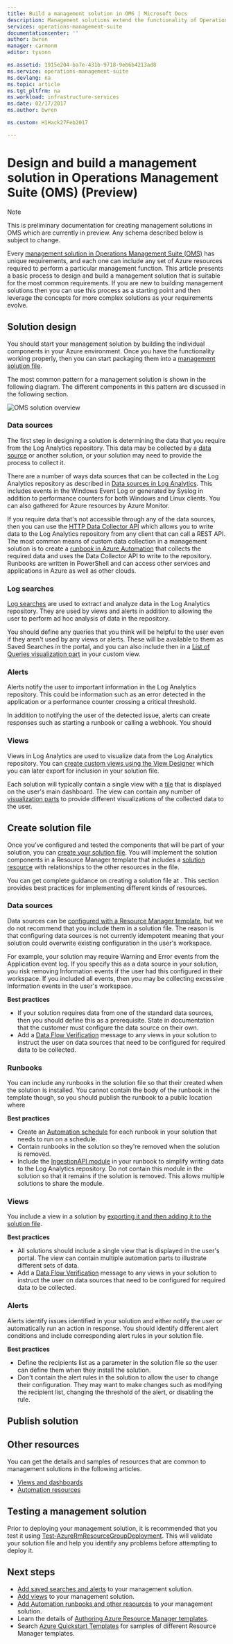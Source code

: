 ```yaml
---
title: Build a management solution in OMS | Microsoft Docs
description: Management solutions extend the functionality of Operations Management Suite (OMS) by providing packaged management scenarios that customers can add to their OMS workspace.  This article provides details on how you can create management solutions to be used in your own environment or made available to your customers.
services: operations-management-suite
documentationcenter: ''
author: bwren
manager: carmonm
editor: tysonn

ms.assetid: 1915e204-ba7e-431b-9718-9eb6b4213ad8
ms.service: operations-management-suite
ms.devlang: na
ms.topic: article
ms.tgt_pltfrm: na
ms.workload: infrastructure-services
ms.date: 02/17/2017
ms.author: bwren

ms.custom: H1Hack27Feb2017

---
```

# Design and build a management solution in Operations Management Suite (OMS) (Preview)
> [!NOTE]
> This is preliminary documentation for creating management solutions in OMS which are currently in preview. Any schema described below is subject to change.  

Every [management solution in Operations Management Suite (OMS)](operations-management-suite-solutions.md) has unique requirements, and each one can include any set of Azure resources required to perform a particular management function. This article presents a basic process to design and build a management solution that is suitable for the most common requirements.  If you are new to building management solutions then you can use this process as a starting point and then leverage the concepts for more complex solutions as your requirements evolve.


## Solution design

You should start your management solution by building the individual components in your Azure environment.  Once you have the functionality working properly, then you can start packaging them into a [management solution file](operations-management-suite-solutions-solution-file.md).

The most common pattern for a management solution is shown in the following diagram.  The different components in this pattern are discussed in the following section.

![OMS solution overview](media/operations-management-suite-solutions/solution-overview.png)


### Data sources
The first step in designing a solution is determining the data that you require from the Log Analytics repository.  This data may be collected by a [data source](../log-analytics/log-analytics-data-sources.md) or another solution, or your solution may need to provide the process to collect it.

There are a number of ways data sources that can be collected in the Log Analytics repository as described in [Data sources in Log Analytics](../log-analytics/log-analytics-data-sources.md).  This includes events in the Windows Event Log or generated by Syslog in addition to performance counters for both Windows and Linux clients.  You can also gathered for Azure resources by Azure Monitor.  

If you require data that's not accessible through any of the data sources, then you can use the [HTTP Data Collector API](../log-analytics/log-analytics-data-collector-api.md) which allows you to write data to the Log Analytics repository from any client that can call a REST API.  The most common means of custom data collection in a management solution is to create a [runbook in Azure Automation](../automation/automation-runbooks.md) that collects the required data and uses the Data Collector API to write to the repository.  Runbooks are written in PowerShell and can access other services and applications in Azure as well as other clouds.

### Log searches
[Log searches](../log-analytics/log-analytics-log-searches.md) are used to extract and analyze data in the Log Analytics repository.  They are used by views and alerts in addition to allowing the user to perform ad hoc analysis of data in the repository.  

You should define any queries that you think will be helpful to the user even if they aren't used by any views or alerts.  These will be available to them as Saved Searches in the portal, and you can also include then in a [List of Queries visualization part](../log-analytics/log-analytics-view-designer-parts.md#list-of-queries-part) in your custom view.

### Alerts
Alerts notify the user to important information in the Log Analytics repository.  This could be information such as an error detected in the application or a performance counter crossing a critical threshold.  

In addition to notifying the user of the detected issue, alerts can create responses such as starting a runbook or calling a webhook.  You should 

### Views
Views in Log Analytics are used to visualize data from the Log Analytics repository.  You can [create custom views using  the View Designer](../log-analytics/log-analytics-view-designer.md) which you can later export for inclusion in your solution file.

Each solution will typically contain a single view with a [tile](../log-analytics/log-analytics-view-designer-tiles.md) that is displayed on the user's main dashboard.  The view can contain any number of [visualization parts](../log-analytics/log-analytics-view-designer-parts.md) to provide different visualizations of the collected data to the user.


## Create solution file
Once you've configured and tested the components that will be part of your solution, you can [create your solution file](operations-management-solution-solution-file.md).  You will implement the solution components in a Resource Manager template that includes a [solution resource]() with relationships to the other resources in the file.  

You can get complete guidance on creating a solution file at []().  This section provides best practices for implementing different kinds of resources.

### Data sources
Data sources can be [configured with a Resource Manager template](../log-analytics/log-analytics-template-workspace-configuration.md), but we do not recommend that you include them in a solution file.  The reason is that configuring data sources is not currently idempotent meaning that your solution could overwrite existing configuration in the user's workspace.  

For example, your solution may require Warning and Error events from the Application event log.  If you specify this as a data source in your solution, you risk removing Information events if the user had this configured in their workspace.  If you included all events, then you may be collecting excessive Information events in the user's workspace.

**Best practices**

- If your solution requires data from one of the standard data sources, then you should define this as a prerequisite.  State in documentation that the customer must configure the data source on their own.  
- Add a [Data Flow Verification](../log-analytics/log-analytics-view-designer-tiles.md) message to any views in your solution to instruct the user on data sources that need to be configured for required data to be collected.


### Runbooks
You can include any runbooks in the solution file so that their created when the solution is installed.  You cannot contain the body of the runbook in the template though, so you should publish the runbook to a public location where 

**Best practices**

- Create an [Automation schedule](../automation/automation-schedules.md) for each runbook in your solution that needs to run on a schedule.
- Contain runbooks in the solution so they're removed when the solution is removed.
- Include the [IngestionAPI module](../log-analytics/log-analytics-data-collector-api.md) in your runbook to simplify writing data to the Log Analytics repository.  Do not contain this module in the solution so that it remains if the solution is removed.  This allows multiple solutions to share the module.


### Views
You include a view in a solution by [exporting it and then adding it to the solution file]().  

**Best practices**

- All solutions should include a single view that is displayed in the user's portal.  The view can contain multiple automation parts to illustrate different sets of data.
- Add a [Data Flow Verification](../log-analytics/log-analytics-view-designer-tiles.md) message to any views in your solution to instruct the user on data sources that need to be configured for required data to be collected.

### Alerts
Alerts identify issues identified in your solution and either notify the user or automatically run an action in response. You should identify different alert conditions and include corresponding alert rules in your solution file.

**Best practices**

- Define the recipients list as a parameter in the solution file so the user can define them when they install the solution.
- Don't contain the alert rules in the solution to allow the user to change their configuration.  They may want to make changes such as modifying the recipient list, changing the threshold of the alert, or disabling the rule. 



## Publish solution






## Other resources
You can get the details and samples of resources that are common to management solutions in the following articles.

* [Views and dashboards](operations-management-suite-solutions-resources-views.md)
* [Automation resources](operations-management-suite-solutions-resources-automation.md)

## Testing a management solution
Prior to deploying your management solution, it is recommended that you test it using [Test-AzureRmResourceGroupDeployment](../azure-resource-manager/resource-group-template-deploy.md#deploy).  This will validate your solution file and help you identify any problems before attempting to deploy it.

## Next steps
* [Add saved searches and alerts](operations-management-suite-solutions-resources-searches-alerts.md) to your management solution.
* [Add views](operations-management-suite-solutions-resources-views.md) to your management solution.
* [Add Automation runbooks and other resources](operations-management-suite-solutions-resources-automation.md) to your management solution.
* Learn the details of [Authoring Azure Resource Manager templates](../azure-resource-manager/resource-group-authoring-templates.md).
* Search [Azure Quickstart Templates](https://azure.microsoft.com/documentation/templates) for samples of different Resource Manager templates.
